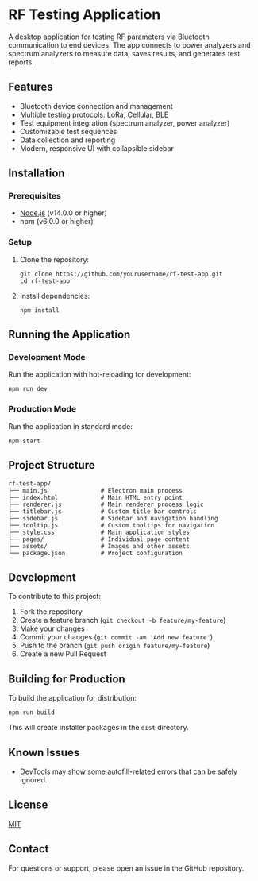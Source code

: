 # RF Testing Application

A desktop application for testing RF parameters via Bluetooth communication to end devices. The app connects to power analyzers and spectrum analyzers to measure data, saves results, and generates test reports.

## Features

- Bluetooth device connection and management
- Multiple testing protocols: LoRa, Cellular, BLE
- Test equipment integration (spectrum analyzer, power analyzer)
- Customizable test sequences
- Data collection and reporting
- Modern, responsive UI with collapsible sidebar

## Installation

### Prerequisites

- [Node.js](https://nodejs.org/) (v14.0.0 or higher)
- npm (v6.0.0 or higher)

### Setup

1. Clone the repository:
   ```
   git clone https://github.com/yourusername/rf-test-app.git
   cd rf-test-app
   ```

2. Install dependencies:
   ```
   npm install
   ```

## Running the Application

### Development Mode

Run the application with hot-reloading for development:

```
npm run dev
```

### Production Mode

Run the application in standard mode:

```
npm start
```

## Project Structure

```
rf-test-app/
├── main.js               # Electron main process
├── index.html            # Main HTML entry point
├── renderer.js           # Main renderer process logic
├── titlebar.js           # Custom title bar controls
├── sidebar.js            # Sidebar and navigation handling
├── tooltip.js            # Custom tooltips for navigation
├── style.css             # Main application styles
├── pages/                # Individual page content
├── assets/               # Images and other assets
└── package.json          # Project configuration
```

## Development

To contribute to this project:

1. Fork the repository
2. Create a feature branch (`git checkout -b feature/my-feature`)
3. Make your changes
4. Commit your changes (`git commit -am 'Add new feature'`)
5. Push to the branch (`git push origin feature/my-feature`)
6. Create a new Pull Request

## Building for Production

To build the application for distribution:

```
npm run build
```

This will create installer packages in the `dist` directory.

## Known Issues

- DevTools may show some autofill-related errors that can be safely ignored.

## License

[MIT](LICENSE)

## Contact

For questions or support, please open an issue in the GitHub repository.
